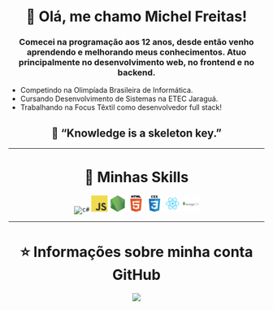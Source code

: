 <div> 
  <h1 align="center">👋 Olá, me chamo <strong>Michel Freitas!</strong></h1>
  <h3 align="center">Comecei na programação aos 12 anos, desde então venho aprendendo e melhorando meus conhecimentos. Atuo principalmente no desenvolvimento web, no frontend e no backend.</h3>
  <ul>
    <li>Competindo na Olimpíada Brasileira de Informática.</li>
    <li>Cursando Desenvolvimento de Sistemas na ETEC Jaraguá.</li>
    <li>Trabalhando na Focus Têxtil como desenvolvedor full stack!</li>
  </ul>
  <h2 align="center">🔭 “Knowledge is a skeleton key.”</h2>
</div>

---

<div align="center">
  <h1 align="center">🚀 Minhas Skills</h1>
  <code><img height="32" src="https://seeklogo.com/images/C/c-sharp-c-logo-02F17714BA-seeklogo.com.png" alt="c#"/></code>
  <code><img height="32" src="https://raw.githubusercontent.com/github/explore/80688e429a7d4ef2fca1e82350fe8e3517d3494d/topics/javascript/javascript.png" alt="Javascript"/></code>
  <code><img height="32" src="https://raw.githubusercontent.com/github/explore/80688e429a7d4ef2fca1e82350fe8e3517d3494d/topics/nodejs/nodejs.png" alt="Nodejs"/></code>
  <code><img height="32" src="https://raw.githubusercontent.com/github/explore/80688e429a7d4ef2fca1e82350fe8e3517d3494d/topics/html/html.png" alt="HTML5"/></code>
  <code><img height="32" src="https://raw.githubusercontent.com/github/explore/80688e429a7d4ef2fca1e82350fe8e3517d3494d/topics/css/css.png" alt="CSS"/></code>
  <code><img height="32" src="https://raw.githubusercontent.com/github/explore/80688e429a7d4ef2fca1e82350fe8e3517d3494d/topics/react/react.png" alt="React"/></code>
  <code><img height="32" src="https://raw.githubusercontent.com/github/explore/80688e429a7d4ef2fca1e82350fe8e3517d3494d/topics/mongodb/mongodb.png" alt="MongoDB"/></code>
</div>

---

<div align="center">
  <h1>⭐ Informações sobre minha conta GitHub</h1>
  <img src="https://github-readme-stats.vercel.app/api?username=freitassdev&show_icons=true"/>
</div>

